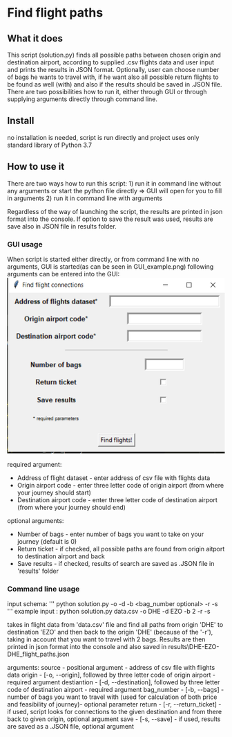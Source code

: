 # Find flight paths

## What it does
This script (solution.py) finds all possible paths between chosen origin and destination airport, according to supplied .csv flights data and user input and prints the results in JSON format. Optionally, user can choose number of bags he wants to travel with, if he want also all possible return flights to be found as well (with) and also if the results should be saved in .JSON file. There are two possibilities how to run it, either through GUI or through supplying arguments directly through command line.

## Install
no installation is needed, script is run directly and project uses only standard library of Python 3.7

## How to use it
There are two ways how to run this script:
    1) run it in command line without any arguments or start the python
     file directly => GUI will open for you to fill in arguments
    2) run it in command line with arguments 

Regardless of the way of launching the script, the results are printed in json format into the console.
If option to save the result was used, results are save also in JSON file in results folder.

### GUI usage
When script is started either directly, or from command line with no arguments, GUI is started(as can be seen in GUI_example.png)
following arguments can be entered into the GUI:
![GUI example](/GUI_example.PNG)

required argument:
 - Address of flight dataset - enter address of csv file with flights data
 - Origin airport code - enter three letter code of origin airport (from where your journey should start)
 - Destination airport code - enter three letter code of destination airport (from where your journey should end)

optional arguments:
 - Number of bags - enter number of bags you want to take on your journey (default is 0)
 - Return ticket - if checked, all possible paths are found from origin aitport to destination airport and back
 - Save results - if checked, results of search are saved as .JSON file in 'results' folder

### Command line usage
input schema:
''' 
python solution.py <source required> -o  <origin required> -d <destination required> -b <bag_number optional> -r -s
'''
example input : python solution.py data.csv -o  DHE -d EZO -b 2 -r -s

takes in flight data from 'data.csv' file and find all paths from origin 'DHE' to destination 'EZO' and then back to the origin
'DHE' (because of the '-r'), taking in account that you want to travel with 2 bags. Results are then printed in json format
into the console and also saved  in  results\DHE-EZO-DHE_flight_paths.json

arguments:
source - positional argument - address of csv file with flights data
origin - [-o, --origin], followed by three letter code of origin airport - required argument
destiantion - [-d, --destination], followed by three letter code of destination airport - required argument
bag_number - [-b, --bags] - number of bags you want to travel with (used for calculation of both price and feasibility of journey)- optional parameter
return - [-r, --return_ticket] - if used, script looks for connections to the given destination and from there back to given origin, optional argument
save - [-s, --save] - if used, results are saved as a .JSON file, optional argument